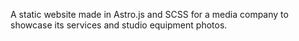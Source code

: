 A static website made in Astro.js and SCSS for a media company to showcase its services and studio equipment photos.
